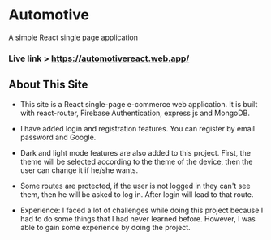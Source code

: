 # Automotive

A simple React single page application

### Live link > https://automotivereact.web.app/

## About This Site

- This site is a React single-page e-commerce web application. It is built with react-router, Firebase Authentication, express js and MongoDB.

- I have added login and registration features. You can register by email password and Google.

- Dark and light mode features are also added to this project. First, the theme will be selected according to the theme of the device, then the user can change it if he/she wants.

- Some routes are protected, if the user is not logged in they can't see them, then he will be asked to log in. After login will lead to that route.

- Experience: I faced a lot of challenges while doing this project because I had to do some things that I had never learned before. However, I was able to gain some experience by doing the project.
